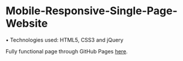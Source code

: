 # Mobile-Responsive-Single-Page-Website
• Technologies used: HTML5, CSS3 and jQuery

Fully functional page through GitHub Pages [here](https://gabrieldan92.github.io/Mobile-Responsive-Single-Page-Website/).
